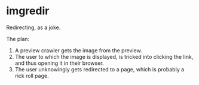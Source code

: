 # imgredir
Redirecting, as a joke.

The plan:
1. A preview crawler gets the image from the preview.
2. The user to which the image is displayed, is tricked into clicking the link, and thus opening it in their browser.
3. The user unknowingly gets redirected to a page, which is probably a rick roll page.